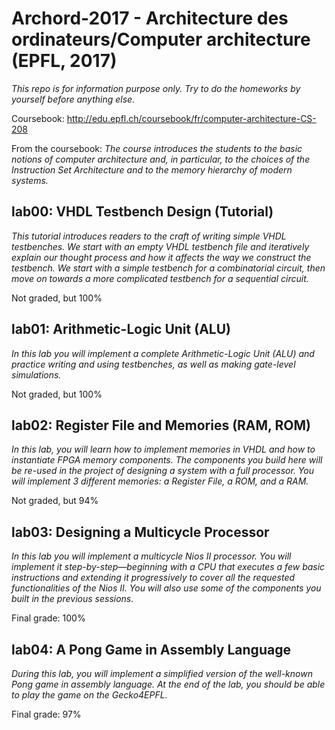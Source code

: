 # Archord-2017 - Architecture des ordinateurs/Computer architecture (EPFL, 2017)
_This repo is for information purpose only. Try to do the homeworks by yourself before anything else._

Coursebook: http://edu.epfl.ch/coursebook/fr/computer-architecture-CS-208

From the coursebook: _The course introduces the students to the basic notions of computer architecture and, in particular, to the choices of the Instruction Set Architecture and to the memory hierarchy of modern systems._

## lab00: VHDL Testbench Design (Tutorial)
_This  tutorial  introduces  readers  to  the  craft  of  writing  simple  VHDL  testbenches.   We  start  with  an empty VHDL testbench file and iteratively explain our thought process and how it affects the way we construct  the  testbench.   We  start  with  a  simple  testbench  for  a  combinatorial  circuit,  then  move  on towards a more complicated testbench for a sequential circuit._

Not graded, but 100%

## lab01: Arithmetic-Logic Unit (ALU)
_In this lab you will implement a complete Arithmetic-Logic Unit (ALU) and practice writing and using testbenches, as well as making gate-level simulations._

Not graded, but 100%

## lab02: Register File and Memories (RAM, ROM)
_In this lab, you will learn how to implement memories in VHDL and how to instantiate FPGA memory components. The components you build here will be re-used in the project of designing a system with a full processor. You will implement 3 different memories: a Register File, a ROM, and a RAM._

Not graded, but 94%

## lab03: Designing a Multicycle Processor
_In this lab you will implement a multicycle Nios II processor. You will implement it step-by-step—beginning with a CPU that executes a few basic instructions and extending it progressively to cover all the requested functionalities of the Nios II. You will also use some of the components you built in the previous sessions._

Final grade: 100%

## lab04: A Pong Game in Assembly Language
_During this lab,  you will implement a simplified version of the well-known Pong game in assembly language. At the end of the lab, you should be able to play the game on the Gecko4EPFL._

Final grade: 97%
